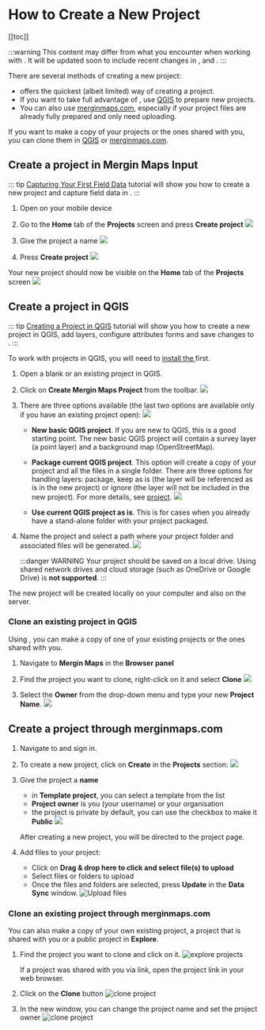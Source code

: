 # How to Create a New Project
[[toc]]

:::warning
This content may differ from what you encounter when working with <MainPlatformNameLink />. It will be updated soon to include recent changes in <MainPlatformNameLink />, <MobileAppName /> and <QGISPluginName />.
:::

There are several methods of creating a new <MainPlatformName /> project:
- [<MobileAppName /> ](./index.md#create-a-project-in-mergin-maps-input) offers the quickest (albeit limited) way of creating a <MainPlatformName /> project.
- If you want to take full advantage of <MainPlatformNameLink />, use [QGIS](./index.md#create-a-project-in-qgis) to prepare new projects.
- You can also use [merginmaps.com](./index.md#create-a-project-through-merginmaps-com), especially if your project files are already fully prepared and only need uploading.

If you want to make a copy of your projects or the ones shared with you, you can clone them in [QGIS](./index.md#clone-an-existing-project-in-qgis) or [merginmaps.com](./index.md#clone-an-existing-project-through-merginmaps-com).

## Create a project in Mergin Maps Input
::: tip
[Capturing Your First Field Data](../../tutorials/capturing-first-data/index.md) tutorial will show you how to create a new project and capture field data in <MobileAppName />.
:::

1. Open <MobileAppName /> on your mobile device
2. Go to the **Home** tab of the **Projects** screen and press **Create project**
   ![](../../tutorials/capturing-first-data/merginmaps-mobile-home-tab-of-projects-screen.jpg)

3. Give the project a name 
   ![](../../tutorials/capturing-first-data/merginmaps-mobile-naming-new-project.jpg)

4. Press **Create project**
   ![](../../tutorials/capturing-first-data/merginmaps-mobile-create-new-project.jpg)
   
Your new project should now be visible on the **Home** tab of the **Projects** screen
![](../../tutorials/capturing-first-data/merginmaps-mobile-new-project-listed.jpg)

## Create a project in QGIS
::: tip
[Creating a Project in QGIS](../../tutorials/creating-a-project-in-qgis/index.md) tutorial will show you how to create a new project in QGIS, add layers, configure attributes forms and save changes to <MainPlatformNameLink />. 
:::

To work with <MainPlatformName /> projects in QGIS, you will need to [install the <QGISPluginName />](../../setup/install-mergin-maps-plugin-for-qgis/index.md) first.

1. Open a blank or an existing project in QGIS.
2. Click on **Create Mergin Maps Project** from the toolbar.
   ![](../../tutorials/creating-a-project-in-qgis/qgis-create-mergin-project.jpg)

3. There are three options available (the last two options are available only if you have an existing project open):
   ![](./mergin_plugin_project_wizard_2.png)

   - **New basic QGIS project**. If you are new to QGIS, this is a good starting point. The new basic QGIS project will contain a survey layer (a point layer) and a background map (OpenStreetMap).

   - **Package current QGIS project**. This option will create a copy of your project and all the files in a single folder. There are three options for handling layers: package, keep as is (the layer will be referenced as is in the new project) or ignore (the layer will not be included in the new project). For more details, see [<MainPlatformName /> project](../project/#packaging-qgis-project).
     ![](./mergin_plugin_project_wizard_3.png)

   - **Use current QGIS project as is**. This is for cases when you already have a stand-alone folder with your project packaged.

4. Name the project and select a path where your project folder and associated files will be generated. 
   ![](./mergin_plugin_project_wizard_4.png)
   
   :::danger WARNING
   Your project should be saved on a local drive. Using shared network drives and cloud storage (such as OneDrive or Google Drive) is **not supported**.
   :::

The new <MainPlatformName /> project will be created locally on your computer and also on the <MainPlatformNameLink /> server. 

### Clone an existing project in QGIS
Using <QGISPluginName />, you can make a copy of one of your existing projects or the ones shared with you. 

1. Navigate to **Mergin Maps** in the **Browser panel**
2. Find the project you want to clone, right-click on it and select **Clone**
   ![](./plugin-clone.png)

3. Select the **Owner** from the drop-down menu and type your new **Project Name**.
   ![](./clone.png)

## Create a project through merginmaps.com
1. Navigate to <AppDomainNameLink /> and sign in.
2. To create a new project, click on **Create** in the **Projects** section:
   ![](./web-create-project.png)

3. Give the project a **name**
   - in **Template project**, you can select a template from the list
   - **Project owner** is you (your username) or your organisation
   - the project is private by default, you can use the checkbox to make it **Public**
   ![](./web-create-project-2.png)

   After creating a new project, you will be directed to the project page. 

4. Add files to your project:
   - Click on **Drag & drop here to click and select file(s) to upload**
   - Select files or folders to upload
   - Once the files and folders are selected, press **Update** in the **Data Sync** window.
   ![Upload files](./web-project-upload.png)

### Clone an existing project through merginmaps.com
You can also make a copy of your own existing project, a project that is shared with you or a public project in **Explore**.

1. Find the project you want to clone and click on it. 
   ![explore projects](./web-explore-project.png)
   
   If a project was shared with you via link, open the project link in your web browser.
   
2. Click on the **Clone** button
   ![clone project](./web-clone-project.png)
   
3. In the new window, you can change the project name and set the project owner
   ![clone project](./web-clone-project-2.png)
